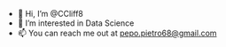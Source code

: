 - 👋 Hi, I’m @CCliff8
- 👀 I’m interested in Data Science
- 📫 You can reach me out at pepo.pietro68@gmail.com


